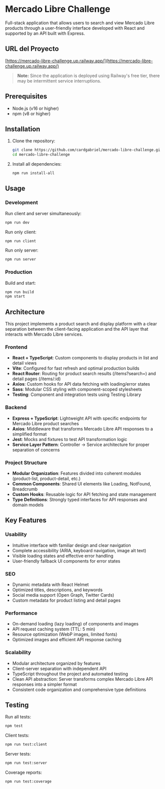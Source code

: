 # Mercado Libre Challenge

Full-stack application that allows users to search and view Mercado Libre products through a user-friendly interface developed with React and supported by an API built with Express.

## URL del Proyecto

[https://mercado-libre-challenge.up.railway.app/](https://mercado-libre-challenge.up.railway.app/)

> **Note:** Since the application is deployed using Railway's free tier, there may be intermittent service interruptions.

## Prerequisites

- Node.js (v16 or higher)
- npm (v8 or higher)

## Installation

1. Clone the repository:

   ```bash
   git clone https://github.com/cardgabriel/mercado-libre-challenge.git
   cd mercado-libre-challenge
   ```

2. Install all dependencies:
   ```bash
   npm run install-all
   ```

## Usage

### Development

Run client and server simultaneously:

```bash
npm run dev
```

Run only client:

```bash
npm run client
```

Run only server:

```bash
npm run server
```

### Production

Build and start:

```bash
npm run build
npm start
```

## Architecture

This project implements a product search and display platform with a clear separation between the client-facing application and the API layer that interacts with Mercado Libre services.

### Frontend

- **React + TypeScript**: Custom components to display products in list and detail views
- **Vite**: Configured for fast refresh and optimal production builds
- **React Router**: Routing for product search results (/items?search=) and detail pages (/items/:id)
- **Axios**: Custom hooks for API data fetching with loading/error states
- **Sass**: Modular CSS styling with component-scoped stylesheets
- **Testing**: Component and integration tests using Testing Library

### Backend

- **Express + TypeScript**: Lightweight API with specific endpoints for Mercado Libre product searches
- **Axios**: Middleware that transforms Mercado Libre API responses to a simplified format
- **Jest**: Mocks and fixtures to test API transformation logic
- **Service Layer Pattern**: Controller → Service architecture for proper separation of concerns

### Project Structure

- **Modular Organization**: Features divided into coherent modules (product-list, product-detail, etc.)
- **Common Components**: Shared UI elements like Loading, NotFound, Breadcrumb
- **Custom Hooks**: Reusable logic for API fetching and state management
- **Type Definitions**: Strongly typed interfaces for API responses and domain models

## Key Features

### Usability

- Intuitive interface with familiar design and clear navigation
- Complete accessibility (ARIA, keyboard navigation, image alt text)
- Visible loading states and effective error handling
- User-friendly fallback UI components for error states

### SEO

- Dynamic metadata with React Helmet
- Optimized titles, descriptions, and keywords
- Social media support (Open Graph, Twitter Cards)
- Custom metadata for product listing and detail pages

### Performance

- On-demand loading (lazy loading) of components and images
- API request caching system (TTL: 5 min)
- Resource optimization (WebP images, limited fonts)
- Optimized images and efficient API response caching

### Scalability

- Modular architecture organized by features
- Client-server separation with independent API
- TypeScript throughout the project and automated testing
- Clean API abstraction: Server transforms complex Mercado Libre API responses into a simpler format
- Consistent code organization and comprehensive type definitions

## Testing

Run all tests:

```bash
npm test
```

Client tests:

```bash
npm run test:client
```

Server tests:

```bash
npm run test:server
```

Coverage reports:

```bash
npm run test:coverage
```
